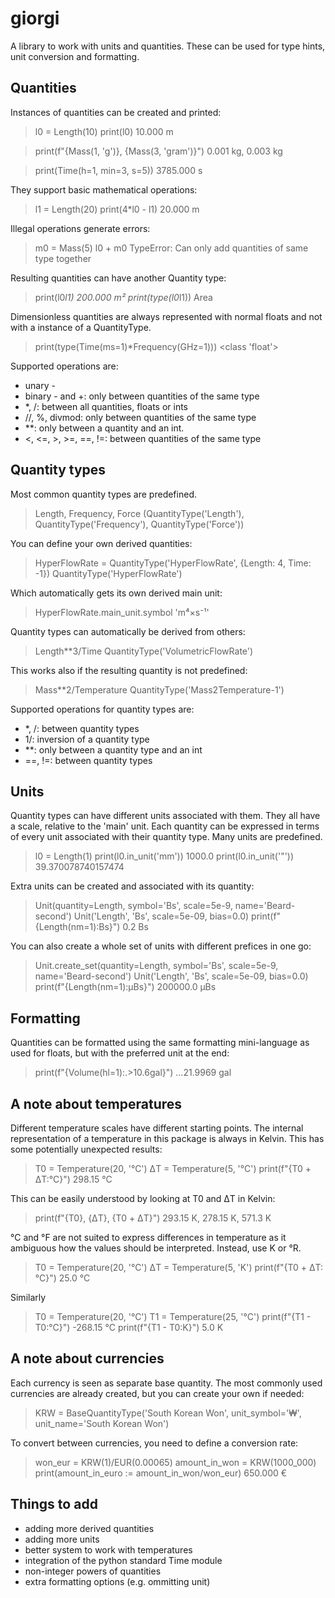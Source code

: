 # giorgi
A library to work with units and quantities. These can be used for type hints, unit conversion and formatting.


## Quantities

Instances of quantities can be created and printed:
> l0 = Length(10)
> print(l0)
10.000 m

> print(f"{Mass(1, 'g')}, {Mass(3, 'gram')}") 
0.001 kg, 0.003 kg

> print(Time(h=1, min=3, s=5))
3785.000 s

They support basic mathematical operations:
> l1 = Length(20)
> print(4*l0 - l1)
20.000 m

Illegal operations generate errors:
> m0 = Mass(5)
> l0 + m0
TypeError: Can only add quantities of same type together

Resulting quantities can have another Quantity type:
> print(l0*l1)
200.000 m²
> print(type(l0*l1))
Area

Dimensionless quantities are always represented with normal floats and not with a instance of a QuantityType.
> print(type(Time(ms=1)*Frequency(GHz=1)))
<class 'float'>

Supported operations are:

* unary -
* binary - and +: only between quantities of the same type
* *, /: between all quantities, floats or ints
* //, %, divmod: only between quantities of the same type
* **: only between a quantity and an int.
* <, <=, >, >=, ==, !=: between quantities of the same type


## Quantity types

Most common quantity types are predefined.
> Length, Frequency, Force
(QuantityType('Length'), QuantityType('Frequency'), QuantityType('Force'))

You can define your own derived quantities:
> HyperFlowRate = QuantityType('HyperFlowRate', {Length: 4, Time: -1})
QuantityType('HyperFlowRate')

Which automatically gets its own derived main unit:
> HyperFlowRate.main_unit.symbol
'm⁴×s⁻¹'

Quantity types can automatically be derived from others:
> Length**3/Time
QuantityType('VolumetricFlowRate')

This works also if the resulting quantity is not predefined:
> Mass**2/Temperature
QuantityType('Mass2Temperature-1')

Supported operations for quantity types are:
* *, /: between quantity types
* 1/: inversion of a quantity type
* **: only between a quantity type and an int
* ==, !=: between quantity types


## Units
Quantity types can have different units associated with them. They all have a scale, relative to the 'main' unit. Each quantity can be expressed in terms of every unit associated with their quantity type. Many units are predefined.
> l0 = Length(1)
> print(l0.in_unit('mm'))
1000.0
> print(l0.in_unit('"'))
39.370078740157474

Extra units can be created and associated with its quantity:
> Unit(quantity=Length, symbol='Bs', scale=5e-9, name='Beard-second')
Unit('Length', 'Bs', scale=5e-09, bias=0.0)
> print(f"{Length(nm=1):Bs}") 
0.2 Bs

You can also create a whole set of units with different prefices in one go:
> Unit.create_set(quantity=Length, symbol='Bs', scale=5e-9, name='Beard-second')
Unit('Length', 'Bs', scale=5e-09, bias=0.0)
> print(f"{Length(nm=1):μBs}")
200000.0 μBs


## Formatting
Quantities can be formatted using the same formatting mini-language as used for floats, but with the preferred unit at the end:
> print(f"{Volume(hl=1):.>10.6gal}")
...21.9969 gal


## A note about temperatures
Different temperature scales have different starting points. The internal representation of a temperature in
this package is always in Kelvin. This has some potentially unexpected results:
> T0 = Temperature(20, '°C')
> ΔT = Temperature(5, '°C')
> print(f"{T0 + ΔT:°C}")
298.15 °C

This can be easily understood by looking at T0 and ΔT in Kelvin:
> print(f"{T0}, {ΔT}, {T0 + ΔT}")
293.15 K, 278.15 K, 571.3 K

°C and °F are not suited to express differences in temperature as it ambiguous how the values should be interpreted. Instead, use K or °R.
> T0 = Temperature(20, '°C')
> ΔT = Temperature(5, 'K')
> print(f"{T0 + ΔT:°C}")
25.0 °C

Similarly
> T0 = Temperature(20, '°C')
> T1 = Temperature(25, '°C')
> print(f"{T1 - T0:°C}")
-268.15 °C
> print(f"{T1 - T0:K}")
5.0 K


## A note about currencies
Each currency is seen as separate base quantity. The most commonly used currencies are already created,
but you can create your own if needed:
> KRW = BaseQuantityType('South Korean Won', unit_symbol='₩', unit_name='South Korean Won')

To convert between currencies, you need to define a conversion rate:
> won_eur = KRW(1)/EUR(0.00065)
> amount_in_won = KRW(1000_000)
> print(amount_in_euro := amount_in_won/won_eur)
650.000 €


## Things to add
* adding more derived quantities
* adding more units
* better system to work with temperatures
* integration of the python standard Time module
* non-integer powers of quantities
* extra formatting options (e.g. ommitting unit)
